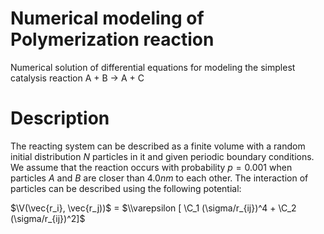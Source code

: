 # Numerical modeling of Polymerization reaction
Numerical solution of differential equations for modeling the simplest catalysis reaction A + B $\to$ A + C

# Description
The reacting system can be described as a finite volume with a random initial distribution $N$ particles in 
it and given periodic boundary conditions. We assume that the reaction occurs with probability $p = 0.001$ when 
particles $A$ and $B$ are closer than $4.0 nm$ to each other. The interaction of particles can be described 
using the following potential:

$\V(\vec{r_i}, \vec{r_j))$ 
= $\\varepsilon [ \C_1 (\sigma/r_{ij})^4 + \C_2 (\sigma/r_{ij})^2]$
